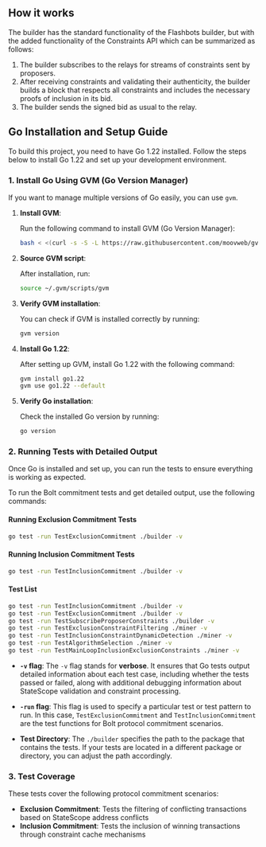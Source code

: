 
## How it works

The builder has the standard functionality of the Flashbots builder, but with the
added functionality of the Constraints API which can be summarized as follows:

1. The builder subscribes to the relays for streams of constraints sent by proposers.
2. After receiving constraints and validating their authenticity, the builder builds a block that
   respects all constraints and includes the necessary proofs of inclusion in its bid.
3. The builder sends the signed bid as usual to the relay.

## Go Installation and Setup Guide

To build this project, you need to have Go 1.22 installed. Follow the steps below to install Go 1.22 and set up your development environment.

### 1. Install Go Using GVM (Go Version Manager)

If you want to manage multiple versions of Go easily, you can use `gvm`.

1. **Install GVM**:

   Run the following command to install GVM (Go Version Manager):

   ```bash
   bash < <(curl -s -S -L https://raw.githubusercontent.com/moovweb/gvm/master/binscripts/gvm-installer)
   ```

2. **Source GVM script**:

   After installation, run:

   ```bash
   source ~/.gvm/scripts/gvm
   ```

3. **Verify GVM installation**:

   You can check if GVM is installed correctly by running:

   ```bash
   gvm version
   ```

4. **Install Go 1.22**:

   After setting up GVM, install Go 1.22 with the following command:

   ```bash
   gvm install go1.22
   gvm use go1.22 --default
   ```

5. **Verify Go installation**:

   Check the installed Go version by running:

   ```bash
   go version
   ```

### 2. **Running Tests with Detailed Output**

Once Go is installed and set up, you can run the tests to ensure everything is working as expected.

To run the Bolt commitment tests and get detailed output, use the following commands:

#### Running Exclusion Commitment Tests

```bash
go test -run TestExclusionCommitment ./builder -v
```

#### Running Inclusion Commitment Tests

```bash
go test -run TestInclusionCommitment ./builder -v
```

#### Test List

```bash
go test -run TestInclusionCommitment ./builder -v
go test -run TestExclusionCommitment ./builder -v
go test -run TestSubscribeProposerConstraints ./builder -v
go test -run TestExclusionConstraintFiltering ./miner -v
go test -run TestInclusionConstraintDynamicDetection ./miner -v
go test -run TestAlgorithmSelection ./miner -v
go test -run TestMainLoopInclusionExclusionConstraints ./miner -v
```

* **`-v` flag**: The `-v` flag stands for **verbose**. It ensures that Go tests output detailed information about each test case, including whether the tests passed or failed, along with additional debugging information about StateScope validation and constraint processing.

* **`-run` flag**: This flag is used to specify a particular test or test pattern to run. In this case, `TestExclusionCommitment` and `TestInclusionCommitment` are the test functions for Bolt protocol commitment scenarios.

* **Test Directory**: The `./builder` specifies the path to the package that contains the tests. If your tests are located in a different package or directory, you can adjust the path accordingly.

### 3. **Test Coverage**

These tests cover the following protocol commitment scenarios:

- **Exclusion Commitment**: Tests the filtering of conflicting transactions based on StateScope address conflicts
- **Inclusion Commitment**: Tests the inclusion of winning transactions through constraint cache mechanisms
